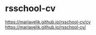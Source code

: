 # rsschool-cv
https://mariavelik.github.io/rsschool-cv/cv
https://mariavelik.github.io/rsschool-cv/

